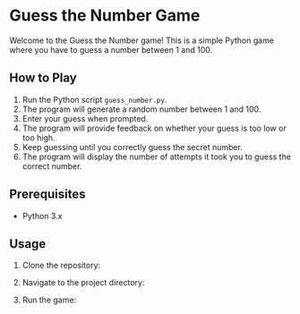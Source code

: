 # Guess the Number Game

Welcome to the Guess the Number game! This is a simple Python game where you have to guess a number between 1 and 100.

## How to Play

1. Run the Python script `guess_number.py`.
2. The program will generate a random number between 1 and 100.
3. Enter your guess when prompted.
4. The program will provide feedback on whether your guess is too low or too high.
5. Keep guessing until you correctly guess the secret number.
6. The program will display the number of attempts it took you to guess the correct number.

## Prerequisites

- Python 3.x

## Usage

1. Clone the repository:


2. Navigate to the project directory:


3. Run the game:



